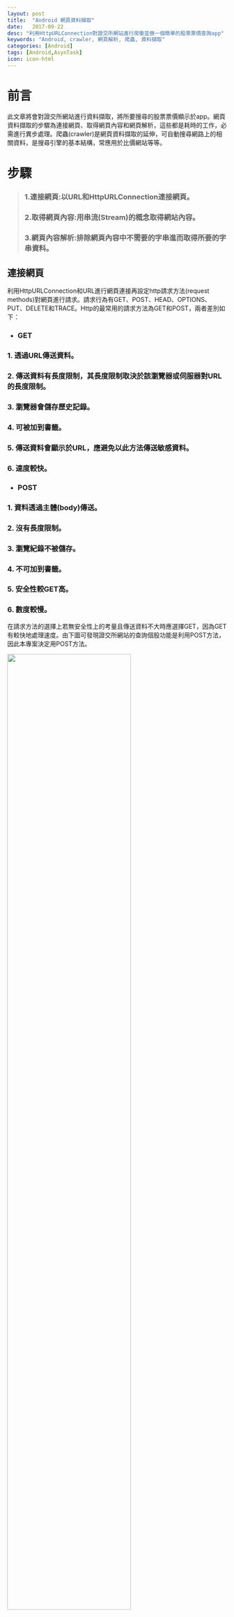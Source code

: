 ```yaml
---
layout: post
title:  "Android 網頁資料擷取"
date:   2017-09-22
desc: "利用HttpURLConnection對證交所網站進行爬衝並做一個簡單的股票票價查詢app"
keywords: "Android, crawler, 網頁解析, 爬蟲, 資料擷取"
categories: [Android]
tags: [Android,AsynTask]
icon: icon-html
---
```


# 前言
此文章將會對證交所網站進行資料擷取，將所要搜尋的股票票價顯示於app。網頁資料擷取的步驟為連接網頁、取得網頁內容和網頁解析，這些都是耗時的工作，必需進行異步處理。爬蟲(crawler)是網頁資料擷取的延伸，可自動搜尋網路上的相關資料，是搜尋引擎的基本結構，常應用於比價網站等等。

# 步驟

>### 1.連接網頁:以URL和HttpURLConnection連接網頁。
>### 2.取得網頁內容:用串流(Stream)的概念取得網站內容。
>### 3.網頁內容解析:排除網頁內容中不需要的字串進而取得所要的字串資料。

## 連接網頁

利用HttpURLConnection和URL進行網頁連接再設定http請求方法(request methods)對網頁進行請求。請求行為有GET、POST、HEAD、OPTIONS、PUT、DELETE和TRACE。Http的最常用的請求方法為GET和POST，兩者差別如下：

* ### GET
###  1. 透過URL傳送資料。
###  2. 傳送資料有長度限制，其長度限制取決於該瀏覽器或伺服器對URL的長度限制。
###  3. 瀏覽器會儲存歷史記錄。
###  4. 可被加到書籤。
###  5. 傳送資料會顯示於URL，應避免以此方法傳送敏感資料。
###  6. 速度較快。
* ### POST
###  1. 資料透過主體(body)傳送。
###  2. 沒有長度限制。
###  3. 瀏覽紀錄不被儲存。
###  4. 不可加到書籤。
###  5. 安全性較GET高。
###  6. 數度較慢。

在請求方法的選擇上若無安全性上的考量且傳送資料不大時應選擇GET，因為GET有較快地處理速度。由下圖可發現證交所網站的查詢個股功能是利用POST方法，因此本專案決定用POST方法。

<img src="{{ site.img_path }}/20170922/證交所post.png" width="75%">

HttpURLConnection是一個抽象類別，其基本用法可參考<a href="https://developer.android.com/reference/java/net/HttpURLConnection.html">官方網站</a>。下段程式碼為HttpURLConnection和URL進行網頁連接。finally區段的程式碼是一定會實行的，其中呼叫disconnect方法意味著不需要再對伺服器發起請求，因此斷開連線。

```java
public String postData(String key,String value) {
    String htmlInf="";
    try{
        HttpURLConnection urlConnection = (HttpURLConnection) url.openConnection();
        try {
            urlConnection.setChunkedStreamingMode(0);//不知道資料長度時呼叫，避免緩存耗盡
            urlConnection.setRequestMethod("POST");//預設是GET 用POST要改
            urlConnection.setDoOutput(true);//default is false,有輸出時須為true
            urlConnection.setDoInput(true);//default is true,有輸入時須為true

            String outputData = keyAndValue(key,value);//key和value字串的串接是要丟到網頁上的資料 ex: "stkNo=2300"
            writeHtmldata(urlConnection,outputData);//將資料丟到網頁
            htmlInf = readHtmlStream(urlConnection);//將所要的資料讀進app並輸出

        } finally {
            urlConnection.disconnect();//斷開連接
        }
    } catch (MalformedURLException e) {
        return "Exception:" + e.getMessage();
    } catch (IOException e) {
        return "Exception:" + e.getMessage();
    }
    return htmlInf;
}
```

## 取得網頁內容

取得所要的網頁內容之前須先傳送要查詢的個股代號與關鍵字到網站上，接下來網站會返回網頁內容。傳送、接收和輸出都需要倚靠串流進行處理。串流可想成資料在資料來源端(Data Source)與資料目的端(Data Sink)之間流動。輸入串流(InputStream)是將資料從來源端取出而輸出串流(Output)是將資料寫入目的端，資料的單位是位元組。下圖是輸出與輸入串流常用類別的繼承圖。

<img src="{{ site.img_path }}/20170922/Stream.png" width="75%">

輸入串流以及輸出串流處理的是位元組資料，若要處理字元資料可使用字元處理類別，字元資料處理類別會自動將位元組與字元進行編碼轉換。Reader類別可將字元資料取來源端出而Writer可將字元資料寫入目的端。下圖是Reader類別與Writer類別的繼承關係圖。

<img src="{{ site.img_path }}/20170922/ReWr.png" width="75%">

下段程式碼的功能是要將字元資料傳送到網頁上，因此使用字元處理類別。BufferedWriter提供Writer資料緩衝區，此類別需包裹一個OutputStreamWriter，之後將資料寫入記憶體的緩衝區，不需寫在硬碟上，因此增加處理速度，非常適合用於輸出資料到網頁上的情形。當資料傳送完畢後要close，因此將關閉的方法寫在finally區段以確定程式碼確實會關閉串流以及Writer。讀者也可嘗試用自動關閉資源的方法撰寫，此方法也可確保資源的關閉。

```java
private void writeHtmldata(HttpURLConnection urlConnection,String outputData) throws IOException {
    OutputStream os = urlConnection.getOutputStream();
    BufferedWriter writer = new BufferedWriter(new OutputStreamWriter(os, "UTF-8"));//bufferwriter 處理的資料是字串 自動在字元跟位元組之間作轉換
    try {
        writer.write(outputData);
        writer.flush();
    }finally {
        writer.close();
        os.close();
    }
}
```

要得到資料需經過輸入以及輸出處理，輸入是將資料由來源端取出而輸出則是將資料寫到目的端。將資料從網路上取出時使用BufferedInputStream，此類別需包裹一個InputStream類別，之後會將資料讀出至緩衝區。ByteArrayOutputStream也是利用緩衝區的類別，不需要包裹OutputStream即可使用。

```java
private String readHtmlStream(HttpURLConnection urlConnection) throws IOException {
    InputStream is = new BufferedInputStream(urlConnection.getInputStream());//讀進來時不需做位元組與字元轉換 不需要用reader
    OutputStream bo = new ByteArrayOutputStream();
    try {
        int i = is.read();
        while (i != -1) {
            bo.write(i);
            i = is.read();
        }
    } finally {
        bo.close();
        is.close();
    }
    return bo.toString();
}
```
## 網頁內容解析

下圖中可看出開盤價位於第一個有“開盤競價基準”的table標籤內，且在第二個<td>後。此專案基於以上的想法進行網頁分析。
<img src="{{ site.img_path }}/20170922/證交所2330.png" width="75%">

```java
private String getstockdata(String htmlInf) {
    String result="";
    Pattern ptn =Pattern.compile("table");
    Matcher mch = ptn.matcher(htmlInf);
    String subs="";
    int start=0,end=0;
    while(mch.find()){
        start = mch.start();
        subs=htmlInf.substring(end,start);
        if(subs.contains("開盤競價基準")){
            break;
        }
        end = mch.end();
    }
    result = subs.split("<td>")[2].replace("</td>","");
    return result;
}
```

# 完整程式碼

activity_main.xml

```xml
<?xml version="1.0" encoding="utf-8"?>
<android.support.constraint.ConstraintLayout xmlns:android="http://schemas.android.com/apk/res/android"
    xmlns:app="http://schemas.android.com/apk/res-auto"
    xmlns:tools="http://schemas.android.com/tools"
    android:layout_width="match_parent"
    android:layout_height="match_parent"
    tools:context="com.example.sarah.testhttpurlconnection.MainActivity">

    <TextView
        android:layout_width="wrap_content"
        android:layout_height="wrap_content"
        android:text="請輸入個股代碼"
        app:layout_constraintBottom_toBottomOf="parent"
        app:layout_constraintLeft_toLeftOf="parent"
        app:layout_constraintRight_toRightOf="parent"
        app:layout_constraintTop_toTopOf="parent"
        app:layout_constraintVertical_bias="0.204" />
    <EditText
        android:layout_width="119dp"
        android:layout_height="60dp"
        android:layout_marginLeft="8dp"
        app:layout_constraintLeft_toLeftOf="parent"
        android:layout_marginRight="8dp"
        app:layout_constraintRight_toRightOf="parent"
        android:id="@+id/editText"
        app:layout_constraintTop_toTopOf="parent"
        android:layout_marginTop="8dp"
        app:layout_constraintBottom_toBottomOf="parent"
        android:layout_marginBottom="8dp"
        app:layout_constraintVertical_bias="0.336"
        tools:layout_editor_absoluteY="133dp"
        tools:layout_editor_absoluteX="127dp" />

    <Button
        android:id="@+id/button"
        android:layout_width="wrap_content"
        android:layout_height="wrap_content"
        android:text="搜尋開盤競價基準"
        app:layout_constraintBottom_toBottomOf="parent"
        android:layout_marginBottom="8dp"
        app:layout_constraintTop_toTopOf="parent"
        android:layout_marginTop="8dp"
        app:layout_constraintVertical_bias="0.55"
        android:layout_marginLeft="8dp"
        app:layout_constraintLeft_toLeftOf="parent"
        android:layout_marginRight="8dp"
        app:layout_constraintRight_toRightOf="parent"
        android:onClick="search"/>

    <TextView
        android:id="@+id/textView"
        android:layout_width="99dp"
        android:layout_height="79dp"
        android:text=""
        app:layout_constraintBottom_toBottomOf="parent"
        android:layout_marginBottom="8dp"
        app:layout_constraintTop_toTopOf="parent"
        android:layout_marginTop="8dp"
        android:layout_marginRight="8dp"
        app:layout_constraintRight_toRightOf="parent"
        android:layout_marginLeft="8dp"
        app:layout_constraintLeft_toLeftOf="parent"
        app:layout_constraintVertical_bias="0.795"
        app:layout_constraintHorizontal_bias="0.501" />

</android.support.constraint.ConstraintLayout>
```

ConnectWeb.java

```java
package com.example.sarah.testhttpurlconnection;

import java.io.BufferedInputStream;
import java.io.BufferedWriter;
import java.io.ByteArrayOutputStream;
import java.io.IOException;
import java.io.InputStream;
import java.io.OutputStream;
import java.io.OutputStreamWriter;
import java.net.HttpURLConnection;
import java.net.MalformedURLException;
import java.net.URL;

/**
 * Created by sarah on 2017/9/20.
 */

public class ConnectWeb {
    private URL url;

    public ConnectWeb(URL url){
        this.url=url;
    }

    public String postData(String key,String value) {
        String htmlInf="";
        try{
            HttpURLConnection urlConnection = (HttpURLConnection) url.openConnection();
            try {
                urlConnection.setChunkedStreamingMode(0);//不知道資料長度時呼叫，避免緩存耗盡
                urlConnection.setRequestMethod("POST");//預設是GET 用POST要改
                urlConnection.setDoOutput(true);//default id false
                urlConnection.setDoInput(true);//default is true

                String outputData = keyAndValue(key,value);
                writeHtmldata(urlConnection,outputData);
                htmlInf = readHtmlStream(urlConnection);

            } finally {
                urlConnection.disconnect();
            }
        } catch (MalformedURLException e) {
            return "Exception:" + e.getMessage();
        } catch (IOException e) {
            return "Exception:" + e.getMessage();
        }
        return htmlInf;
    }

    private String keyAndValue(String key,String value){
        StringBuilder outputDataBuilder = new StringBuilder();
        outputDataBuilder.append(key);
        outputDataBuilder.append("=");
        outputDataBuilder.append(value);
        return outputDataBuilder.toString();
    }

    private void writeHtmldata(HttpURLConnection urlConnection,String outputData) throws IOException {
        OutputStream os = urlConnection.getOutputStream();
        BufferedWriter writer = new BufferedWriter(new OutputStreamWriter(os, "UTF-8"));//bufferwriter 處理的資料是字串 自動在字元跟位元組之間作轉換
        try {
            writer.write(outputData);
            writer.flush();
        }finally {
            writer.close();
            os.close();
        }
    }

    private String readHtmlStream(HttpURLConnection urlConnection) throws IOException {
        InputStream is = new BufferedInputStream(urlConnection.getInputStream());//讀進來時不需做位元組與字元轉換 不需要用reader
        OutputStream bo = new ByteArrayOutputStream();
        try {
            int i = is.read();
            while (i != -1) {
                bo.write(i);
                i = is.read();
            }
        } finally {
            bo.close();
            is.close();
        }
        return bo.toString();
    }
}
```

MainActivity.java

```java
package com.example.sarah.testhttpurlconnection;

import android.os.AsyncTask;
import android.support.v7.app.AppCompatActivity;
import android.os.Bundle;
import android.view.View;
import android.widget.Button;
import android.widget.EditText;
import android.widget.ProgressBar;
import android.widget.TextView;

import java.io.ByteArrayOutputStream;
import java.io.IOException;
import java.io.InputStream;
import java.net.MalformedURLException;
import java.net.URL;
import java.util.regex.Matcher;
import java.util.regex.Pattern;

public class MainActivity extends AppCompatActivity {

    private TextView text;
    private EditText edit;
    private Button btn;

    @Override
    protected void onCreate(Bundle savedInstanceState) {
        super.onCreate(savedInstanceState);
        setContentView(R.layout.activity_main);
        text = (TextView) findViewById(R.id.textView);
        edit = (EditText) findViewById(R.id.editText);
        btn = (Button) findViewById(R.id.button);
    }

    public void search(View view) {
        btn.setClickable(false);
        String edtext = edit.getText().toString();
        if (edtext.matches("[0-9]{1}[0-9]{3}"))
            new stackpricedown().execute(edtext);
        else {
            text.setText("請輸入正確股號格式");
            btn.setClickable(false);
        }
    }

    private class stackpricedown extends AsyncTask<String, Void, String> {

        @Override
        protected void onPreExecute() {
            super.onPreExecute();
            text.setText("資料下載中");
        }

        @Override
        protected String doInBackground(String... strings) {
            String result="",htmlInf;
            try {
                URL url = new URL("http://www.tse.com.tw/zh/stockSearch/stockSearch");
                ConnectWeb connectStock = new ConnectWeb(url);
                htmlInf = connectStock.postData("stkNo",strings[0]);
                if(htmlInf.contains("<!-- 終止上市 -->")){
                    return "終止上市";
                }
                else if (htmlInf.contains("各檔權證即時行情及基本資料")) {
                    result = getstockdata(htmlInf);23
                }else
                    result="查無資料\n請輸入正確股號";
            }catch(MalformedURLException e) {
                return e.getMessage();
            }
            return result;
        }

        @Override
        protected void onPostExecute(String s) {
            btn.setClickable(true);
            super.onPostExecute(s);
            text.setText(s);
        }
    }

    private String getstockdata(String htmlInf) {
        String result="";
        Pattern ptn =Pattern.compile("table");
        Matcher mch = ptn.matcher(htmlInf);
        String subs="";
        int start=0,end=0;
        while(mch.find()){
            start = mch.start();
            subs=htmlInf.substring(end,start);
            if(subs.contains("開盤競價基準")){
                break;
            }
            end = mch.end();
        }
        result = subs.split("<td>")[2].replace("</td>","");
        return result;
    }
}
```

